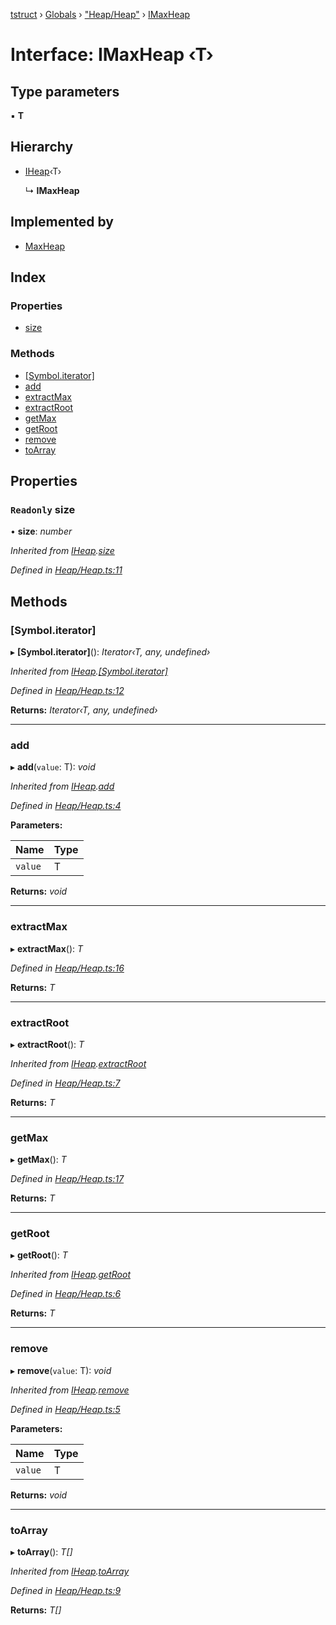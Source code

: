 [tstruct](../README.md) › [Globals](../globals.md) › ["Heap/Heap"](../modules/_heap_heap_.md) › [IMaxHeap](_heap_heap_.imaxheap.md)

# Interface: IMaxHeap ‹**T**›

## Type parameters

▪ **T**

## Hierarchy

* [IHeap](_heap_heap_.iheap.md)‹T›

  ↳ **IMaxHeap**

## Implemented by

* [MaxHeap](../classes/_heap_heap_.maxheap.md)

## Index

### Properties

* [size](_heap_heap_.imaxheap.md#readonly-size)

### Methods

* [[Symbol.iterator]](_heap_heap_.imaxheap.md#[symbol.iterator])
* [add](_heap_heap_.imaxheap.md#add)
* [extractMax](_heap_heap_.imaxheap.md#extractmax)
* [extractRoot](_heap_heap_.imaxheap.md#extractroot)
* [getMax](_heap_heap_.imaxheap.md#getmax)
* [getRoot](_heap_heap_.imaxheap.md#getroot)
* [remove](_heap_heap_.imaxheap.md#remove)
* [toArray](_heap_heap_.imaxheap.md#toarray)

## Properties

### `Readonly` size

• **size**: *number*

*Inherited from [IHeap](_heap_heap_.iheap.md).[size](_heap_heap_.iheap.md#readonly-size)*

*Defined in [Heap/Heap.ts:11](https://github.com/powerofsoul/tstruct/blob/b1dd7f8/src/Heap/Heap.ts#L11)*

## Methods

###  [Symbol.iterator]

▸ **[Symbol.iterator]**(): *Iterator‹T, any, undefined›*

*Inherited from [IHeap](_heap_heap_.iheap.md).[[Symbol.iterator]](_heap_heap_.iheap.md#[symbol.iterator])*

*Defined in [Heap/Heap.ts:12](https://github.com/powerofsoul/tstruct/blob/b1dd7f8/src/Heap/Heap.ts#L12)*

**Returns:** *Iterator‹T, any, undefined›*

___

###  add

▸ **add**(`value`: T): *void*

*Inherited from [IHeap](_heap_heap_.iheap.md).[add](_heap_heap_.iheap.md#add)*

*Defined in [Heap/Heap.ts:4](https://github.com/powerofsoul/tstruct/blob/b1dd7f8/src/Heap/Heap.ts#L4)*

**Parameters:**

Name | Type |
------ | ------ |
`value` | T |

**Returns:** *void*

___

###  extractMax

▸ **extractMax**(): *T*

*Defined in [Heap/Heap.ts:16](https://github.com/powerofsoul/tstruct/blob/b1dd7f8/src/Heap/Heap.ts#L16)*

**Returns:** *T*

___

###  extractRoot

▸ **extractRoot**(): *T*

*Inherited from [IHeap](_heap_heap_.iheap.md).[extractRoot](_heap_heap_.iheap.md#extractroot)*

*Defined in [Heap/Heap.ts:7](https://github.com/powerofsoul/tstruct/blob/b1dd7f8/src/Heap/Heap.ts#L7)*

**Returns:** *T*

___

###  getMax

▸ **getMax**(): *T*

*Defined in [Heap/Heap.ts:17](https://github.com/powerofsoul/tstruct/blob/b1dd7f8/src/Heap/Heap.ts#L17)*

**Returns:** *T*

___

###  getRoot

▸ **getRoot**(): *T*

*Inherited from [IHeap](_heap_heap_.iheap.md).[getRoot](_heap_heap_.iheap.md#getroot)*

*Defined in [Heap/Heap.ts:6](https://github.com/powerofsoul/tstruct/blob/b1dd7f8/src/Heap/Heap.ts#L6)*

**Returns:** *T*

___

###  remove

▸ **remove**(`value`: T): *void*

*Inherited from [IHeap](_heap_heap_.iheap.md).[remove](_heap_heap_.iheap.md#remove)*

*Defined in [Heap/Heap.ts:5](https://github.com/powerofsoul/tstruct/blob/b1dd7f8/src/Heap/Heap.ts#L5)*

**Parameters:**

Name | Type |
------ | ------ |
`value` | T |

**Returns:** *void*

___

###  toArray

▸ **toArray**(): *T[]*

*Inherited from [IHeap](_heap_heap_.iheap.md).[toArray](_heap_heap_.iheap.md#toarray)*

*Defined in [Heap/Heap.ts:9](https://github.com/powerofsoul/tstruct/blob/b1dd7f8/src/Heap/Heap.ts#L9)*

**Returns:** *T[]*
